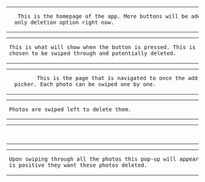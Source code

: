 <table>
  <tr>
    <td><img src="https://github.com/alekdemaio/Dupes/blob/main/readme-images/IMG_5203.PNG" alt="Home" width="100"></td>
    <td><pre> This is the homepage of the app. More buttons will be added but "manually" is the<br>only deletion option right now.</pre></td>
  </tr>
</table>
<table>
  <tr>
    <td><pre>This is what will show when the button is pressed. This is where photos will be   <br>chosen to be swiped through and potentially deleted.</pre></td>
    <td><img src="https://github.com/alekdemaio/Dupes/blob/main/readme-images/IMG_5202.PNG" alt="Picker" width="100"></td>
  </tr>
</table>
<table>
  <tr>
    <td><img src="https://github.com/alekdemaio/Dupes/blob/main/readme-images/IMG_5200.PNG" alt="Center" width="100"></td>
    <td><pre>       This is the page that is navigated to once the add button is pressed in the<br>picker. Each photo can be swiped one by one.</pre></td>
  </tr>
</table>
<table>
  <tr>
    <td><pre>Photos are swiped left to delete them.                                            </pre></td>
    <td><img src="https://github.com/alekdemaio/Dupes/blob/main/readme-images/IMG_5204.PNG" alt="Left" width="100"></td>
  </tr>
</table>
<table>
  <tr>
    <td><img src="https://github.com/alekdemaio/Dupes/blob/main/readme-images/IMG_5205.PNG" alt="Right" width="100"></td>
    <td><pre>                                                           And right to keep them.</pre></td>
  </tr>
</table>
<table>
  <tr>
    <td><pre>Upon swiping through all the photos this pop-up will appear to make sure the user -><br>is positive they want these photos deleted.</pre></td>
    <td><img src="https://github.com/alekdemaio/Dupes/blob/main/readme-images/IMG_5206.PNG" alt="Deletion" width="100"></td>
  </tr>
</table>

